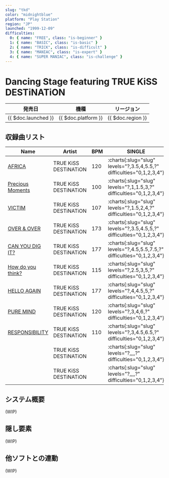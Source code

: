 ```yaml
---
slug: "tkd"
color: "midnightblue"
platform: "Play Station"
region: "JP"
launched: "1999-12-09"
difficulties:
  0: { name: "FREE", class: "is-beginner" }
  1: { name: "BASIC", class: "is-basic" }
  2: { name: "TRICK", class: "is-difficult" }
  3: { name: "MANIAC", class: "is-expert" }
  4: { name: "SUPER MANIAC", class: "is-challenge" }
---
```


# Dancing Stage featuring TRUE KiSS DESTiNATiON

|発売日|機種|リージョン|
|------|----|---------|
|{{ $doc.launched }}|{{ $doc.platform }}|{{ $doc.region }}|

## 収録曲リスト

|Name|Artist|BPM|SINGLE|DOUBLE|
|----|------|---|------|------|
|[AFRICA](/songs/africa)|TRUE KiSS DESTiNATiON|120|:charts{:slug="slug" levels="?,3.5,4,5.5,?" difficulties="0,1,2,3,4"}|:charts{:slug="slug" levels="?,4,7.5,?" difficulties="0,1,2,3"}|
|[Precious Moments](/songs/precious-moments)|TRUE KiSS DESTiNATiON|100|:charts{:slug="slug" levels="?,1,1.5,3,?" difficulties="0,1,2,3,4"}|:charts{:slug="slug" levels="?,2,3,?" difficulties="0,1,2,3"}|
|[VICTIM](/songs/victim)|TRUE KiSS DESTiNATiON|107|:charts{:slug="slug" levels="?,1.5,2,4,?" difficulties="0,1,2,3,4"}|:charts{:slug="slug" levels="?,2.5,3.5,?" difficulties="0,1,2,3"}|
|[OVER & OVER](/songs/over-over)|TRUE KiSS DESTiNATiON|173|:charts{:slug="slug" levels="?,3.5,4.5,5,?" difficulties="0,1,2,3,4"}|:charts{:slug="slug" levels="?,4.5,5.5,?" difficulties="0,1,2,3"}|
|[CAN YOU DIG IT?](/songs/can-you-dig-it)|TRUE KiSS DESTiNATiON|177|:charts{:slug="slug" levels="?,4.5,5.5,7.5,?" difficulties="0,1,2,3,4"}|:charts{:slug="slug" levels="?,5.5,9,?" difficulties="0,1,2,3"}|
|[How do you think?](/songs/how-do-you-think)|TRUE KiSS DESTiNATiON|115|:charts{:slug="slug" levels="?,2.5,3,5,?" difficulties="0,1,2,3,4"}|:charts{:slug="slug" levels="?,3,4,?" difficulties="0,1,2,3"}|
|[HELLO AGAIN](/songs/hello-again)|TRUE KiSS DESTiNATiON|177|:charts{:slug="slug" levels="?,4,4.5,5,?" difficulties="0,1,2,3,4"}|:charts{:slug="slug" levels="?,4.5,6.5,?" difficulties="0,1,2,3"}|
|[PURE MIND](/songs/pure-mind)|TRUE KiSS DESTiNATiON|120|:charts{:slug="slug" levels="?,3,4,6,?" difficulties="0,1,2,3,4"}|:charts{:slug="slug" levels="?,4,7.5,?" difficulties="0,1,2,3"}|
|[RESPONSIBILITY](/songs/responsibility)|TRUE KiSS DESTiNATiON|110|:charts{:slug="slug" levels="?,3,4.5,6.5,?" difficulties="0,1,2,3,4"}|:charts{:slug="slug" levels="?,4,4.5,?" difficulties="0,1,2,3"}|
|[](/songs/)|TRUE KiSS DESTiNATiON||:charts{:slug="slug" levels="?,,,,?" difficulties="0,1,2,3,4"}|:charts{:slug="slug" levels="?,,,?" difficulties="0,1,2,3"}|
|[](/songs/)|TRUE KiSS DESTiNATiON||:charts{:slug="slug" levels="?,,,,?" difficulties="0,1,2,3,4"}|:charts{:slug="slug" levels="?,,,?" difficulties="0,1,2,3"}|

## システム概要

(WIP)

## 隠し要素

(WIP)

## 他ソフトとの連動

(WIP)
